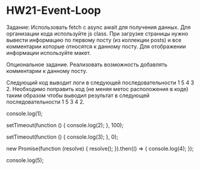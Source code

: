 # HW21-Event-Loop
Задание:
Использовать fetch с async await для получения данных. Для организации кода используйте js class.
При загрузке страницы нужно вывести информацию по первому посту (из коллекции posts) и все комментарии которые относятся к данному посту.
Для отображении информации используйте макет.

Опциональное задание. Реализовать возможность добавлять комментарии к данному посту.

Следующий код выводит логи в следующей последовательности 1 5 4 3 2. Необходимо поправить код (не меняя метос расположения в коде) таким образом чтобы выводил результат в следующей последовательности 1 5 3 4 2.
 
console.log(1);
 
setTimeout(function () {
    console.log(2);
}, 100);
 
setTimeout(function () {
    console.log(3);
}, 0);
 
new Promise(function (resolve) {
    resolve();
}).then(() => {
    console.log(4);
});
 
console.log(5);
 


